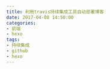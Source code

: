 ```yaml
---
title: 利用travis持续集成工具自动部署博客
date: 2017-04-08 14:50:00
categories:
- 前端
- hexo
tags: 
- 持续集成
- github
- hexo
---
```

